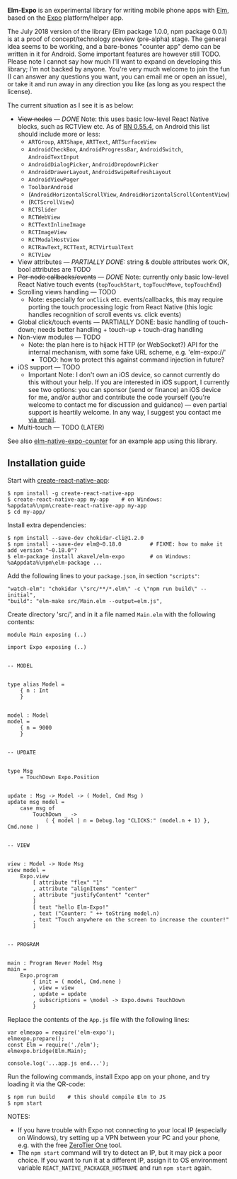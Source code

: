 **Elm-Expo** is an experimental library for writing mobile phone apps with
[Elm](https://elm-lang.org), based on the [Expo](https://expo.io)
platform/helper app.

The July 2018 version of the library (Elm package 1.0.0, npm package 0.0.1) is
at a proof of concept/technology preview (pre-alpha) stage. The general idea
seems to be working, and a bare-bones "counter app" demo can be written in it
for Android. Some important features are however still TODO. Please note I
cannot say how much I'll want to expand on developing this library; I'm not
backed by anyone.  You're very much welcome to join the fun (I can answer any
questions you want, you can email me or open an issue), or take it and run away
in any direction you like (as long as you respect the license).

The current situation as I see it is as below:

 - ~~View nodes~~ — *DONE* Note: this uses basic low-level React Native
   blocks, such as RCTView etc. As of
   [RN 0.55.4](https://github.com/facebook/react-native/blob/v0.55.4/ReactAndroid/src/main/java/com/facebook/react/shell/MainReactPackage.java#L315),
   on Android this list should include more or less:
    - `ARTGroup`, `ARTShape`, `ARTText`, `ARTSurfaceView`
    - `AndroidCheckBox`, `AndroidProgressBar`, `AndroidSwitch`, `AndroidTextInput`
    - `AndroidDialogPicker`, `AndroidDropdownPicker`
    - `AndroidDrawerLayout`, `AndroidSwipeRefreshLayout`
    - `AndroidViewPager`
    - `ToolbarAndroid`
    - (`AndroidHorizontalScrollView`, `AndroidHorizontalScrollContentView`)
    - (`RCTScrollView`)
    - `RCTSlider`
    - `RCTWebView`
    - `RCTTextInlineImage`
    - `RCTImageView`
    - `RCTModalHostView`
    - `RCTRawText`, `RCTText`, `RCTVirtualText`
    - `RCTView`
 - View attributes — *PARTIALLY DONE:* string & double attributes work OK,
   bool attributes are TODO
 - ~~Per-node callbacks/events~~ — *DONE* Note: currently only basic low-level
   React Native touch events (`topTouchStart`, `topTouchMove`, `topTouchEnd`)
 - Scrolling views handling — TODO
    - Note: especially for `onClick` etc. events/callbacks, this may require
      porting the touch processing logic from React Native (this logic handles
      recognition of scroll events vs. click events)
 - Global click/touch events — PARTIALLY DONE: basic handling of touch-down;
   needs better handling + touch-up + touch-drag handling
 - Non-view modules — TODO
     - Note: the plan here is to hijack HTTP (or WebSocket?) API for the
       internal mechanism, with some fake URL scheme, e.g. 'elm-expo://'
       - TODO: how to protect this against command injection in future?
 - iOS support — TODO
     - Important Note: I don't own an iOS device, so cannot currently do this
       without your help. If you are interested in iOS support, I currently see
       two options: you can sponsor (send or finance) an iOS device for me,
       and/or author and contribute the code yourself (you're welcome to
       contact me for discussion and guidance) — even partial support is
       heartily welcome. In any way, I suggest you contact me [via
       email](mailto:czapkofan@gmail.com).
 - Multi-touch — TODO (LATER)

See also
[elm-native-expo-counter](https://github.com/akavel/elm-native-expo-counter)
for an example app using this library.

## Installation guide

Start with [create-react-native-app](https://github.com/react-community/create-react-native-app#readme):

    $ npm install -g create-react-native-app
    $ create-react-native-app my-app    # on Windows: %appdata%\npm\create-react-native-app my-app
    $ cd my-app/

Install extra dependencies:

    $ npm install --save-dev chokidar-cli@1.2.0
    $ npm install --save-dev elm@~0.18.0         # FIXME: how to make it add version "~0.18.0"?
    $ elm-package install akavel/elm-expo        # on Windows: %aAppdata%\npm\elm-package ...

Add the following lines to your `package.json`, in section `"scripts"`:

    "watch-elm": "chokidar \"src/**/*.elm\" -c \"npm run build\" --initial",
    "build": "elm-make src/Main.elm --output=elm.js",

Create directory 'src/', and in it a file named `Main.elm` with the following contents:

    module Main exposing (..)

    import Expo exposing (..)


    -- MODEL


    type alias Model =
        { n : Int
        }


    model : Model
    model =
        { n = 9000
        }


    -- UPDATE


    type Msg
        = TouchDown Expo.Position


    update : Msg -> Model -> ( Model, Cmd Msg )
    update msg model =
        case msg of
            TouchDown _ ->
                ( { model | n = Debug.log "CLICKS:" (model.n + 1) }, Cmd.none )


    -- VIEW


    view : Model -> Node Msg
    view model =
        Expo.view
            [ attribute "flex" "1"
            , attribute "alignItems" "center"
            , attribute "justifyContent" "center"
            ]
            [ text "hello Elm-Expo!"
            , text ("Counter: " ++ toString model.n)
            , text "Touch anywhere on the screen to increase the counter!"
            ]


    -- PROGRAM


    main : Program Never Model Msg
    main =
        Expo.program
            { init = ( model, Cmd.none )
            , view = view
            , update = update
            , subscriptions = \model -> Expo.downs TouchDown
            }


Replace the contents of the `App.js` file with the following lines:

    var elmexpo = require('elm-expo');
    elmexpo.prepare();
    const Elm = require('./elm');
    elmexpo.bridge(Elm.Main);

    console.log('...app.js end...');


Run the following commands, install Expo app on your phone, and try loading it via the QR-code:

    $ npm run build    # this should compile Elm to JS
    $ npm start

NOTES:

 - If you have trouble with Expo not connecting to your local IP (especially on
   Windows), try setting up a VPN between your PC and your phone, e.g. with the
   free [ZeroTier One](https://zerotier.com/) tool.
 - The `npm start` command will try to detect an IP, but it may pick a poor
   choice. If you want to run it at a different IP, assign it to OS environment
   variable `REACT_NATIVE_PACKAGER_HOSTNAME` and run `npm start` again.

